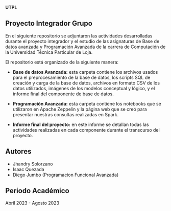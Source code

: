 **UTPL**
## Proyecto Integrador Grupo 

En el siguiente repositorio se adjuntaron las actividades desarrolladas durante el proyecto integrador y el estudio de las asignaturas de Base de datos avanzada y Programación Avanzada de la carrera de Computación de la Universidad Técnica Particular de Loja.

El repositorio está organizado de la siguiente manera:

- **Base de datos Avanzada:** esta carpeta contiene los archivos usados para el preprocesamiento de la base de datos, los scripts SQL de creación y carga de la base de datos, archivos en formato CSV de los datos utilizados, imágenes de los modelos conceptual y lógico, y el informe final del componente de base de datos.

- **Programación Avanzada:** esta carpeta contiene los notebooks que se utilizaron en Apache Zeppelin y la página web que se creó para presentar nuestras consultas realizadas en Spark.

- **Informe final del proyecto:** en este informe se detallan todas las actividades realizadas en cada componente durante el transcurso del proyecto.

## Autores

- Jhandry Solorzano
- Isaac Quezada
- Diego Jumbo (Programacion Funcional Avanzada)

## Periodo Académico
Abril 2023 - Agosto 2023
